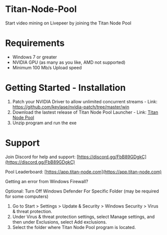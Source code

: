 # Titan-Node-Pool
Start video mining on Livepeer by joining the Titan Node Pool

# Requirements
- Windows 7 or greater
- NVIDIA GPU (as many as you like, AMD not supported)
- Minimum 100 Mb/s Upload speed

# Getting Started - Installation
1. Patch your NVIDIA Driver to allow unlimited concurrent streams - Link: https://github.com/keylase/nvidia-patch/tree/master/win
2. Download the lastest release of Titan Node Pool Launcher - Link: [Titan Node Pool](https://github.com/Titan-Node/Titan-Node-Pool/releases)
3. Unzip program and run the exe


# Support
Join Discord for help and support:
[https://discord.gg/FbB89GDgkC](https://discord.gg/FbB89GDgkC)

Pool Leaderboard:
[https://app.titan-node.com](https://app.titan-node.com)

Getting an error from Windows Firewall?

Optional: Turn Off Windows Defender For Specific Folder (may be required for some computers)
1. Go to Start  > Settings  > Update & Security  > Windows Security > Virus & threat protection.
2. Under Virus & threat protection settings, select Manage settings, and then under Exclusions, select Add exclusions.
3. Select the folder where Titan Node Pool program is located.

